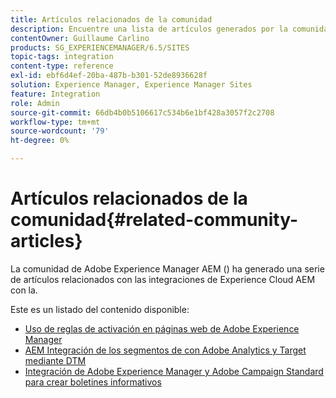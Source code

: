 ```yaml
---
title: Artículos relacionados de la comunidad
description: Encuentre una lista de artículos generados por la comunidad acerca de las integraciones de Experience Cloud con Adobe Experience Manager.
contentOwner: Guillaume Carlino
products: SG_EXPERIENCEMANAGER/6.5/SITES
topic-tags: integration
content-type: reference
exl-id: ebf6d4ef-20ba-487b-b301-52de8936628f
solution: Experience Manager, Experience Manager Sites
feature: Integration
role: Admin
source-git-commit: 66db4b0b5106617c534b6e1bf428a3057f2c2708
workflow-type: tm+mt
source-wordcount: '79'
ht-degree: 0%

---
```


# Artículos relacionados de la comunidad{#related-community-articles}

La comunidad de Adobe Experience Manager AEM () ha generado una serie de artículos relacionados con las integraciones de Experience Cloud AEM con la.

Este es un listado del contenido disponible:

* [Uso de reglas de activación en páginas web de Adobe Experience Manager](https://helpx.adobe.com/experience-manager/using/dtm.html)
* [AEM Integración de los segmentos de con Adobe Analytics y Target mediante DTM](https://helpx.adobe.com/experience-manager/using/integrate-digital-marketing-solutions.html)
* [Integración de Adobe Experience Manager y Adobe Campaign Standard para crear boletines informativos](https://helpx.adobe.com/experience-manager/using/aem_campaign.html)
